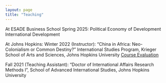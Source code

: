 ```yaml
---
layout: page
title: "Teaching"
--- 
```

At ESADE Business School
Spring 2025: 
Political Economy of Development
International Development

At Johns Hopkins:
Winter 2022 (Instructor): “China in Africa: Neo-Colonialism or Common Destiny?” International Studies Program, Krieger School of Arts and Sciences, Johns Hopkins University [Course Evaluation](https://livejohnshopkins-my.sharepoint.com/:b:/g/personal/ktang13_jh_edu/EZDxF9Pp0q5LgYZ8TpPytasBt6JswHp5RMpDwUAYjUML0Q?e=zm5tuf)

Fall 2021 (Teaching Assistant): “Doctor of International Affairs Research Methods I”, School of Advanced International Studies, Johns Hopkins University
